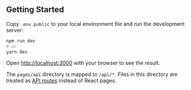 ## Getting Started

Copy `.env.public` to your local environment file and run the development server:

```bash
npm run dev
# or
yarn dev
```

Open [http://localhost:3000](http://localhost:3000) with your browser to see the result.

The `pages/api` directory is mapped to `/api/*`. Files in this directory are treated as [API routes](https://nextjs.org/docs/api-routes/introduction) instead of React pages.
